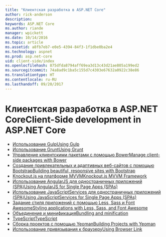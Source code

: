 ```yaml
---
title: "Клиентская разработка в ASP.NET Core"
author: rick-anderson
description: 
keywords: ASP.NET Core
ms.author: riande
manager: wpickett
ms.date: 10/14/2016
ms.topic: article
ms.assetid: a8fb7eb7-e0e5-4394-84f3-1f1dbe0ba2e4
ms.technology: aspnet
ms.prod: asp.net-core
uid: client-side/index
ms.openlocfilehash: 875dfda8794aff69ea3d13c43d21ae805a199ed2
ms.sourcegitcommit: 74a8ad9c1ba5c155d7c4303e67632a0922c38e86
ms.translationtype: HT
ms.contentlocale: ru-RU
ms.lasthandoff: 09/20/2017
---
```

# <a name="client-side-development-in-aspnet-core"></a><span data-ttu-id="237b6-103">Клиентская разработка в ASP.NET Core</span><span class="sxs-lookup"><span data-stu-id="237b6-103">Client-Side development in ASP.NET Core</span></span>

- [<span data-ttu-id="237b6-104">Использование Gulp</span><span class="sxs-lookup"><span data-stu-id="237b6-104">Using Gulp</span></span>](using-gulp.md)
- [<span data-ttu-id="237b6-105">Использование Grunt</span><span class="sxs-lookup"><span data-stu-id="237b6-105">Using Grunt</span></span>](using-grunt.md)
- [<span data-ttu-id="237b6-106">Управление клиентскими пакетами с помощью Bower</span><span class="sxs-lookup"><span data-stu-id="237b6-106">Manage client-side packages with Bower</span></span>](bower.md)
- [<span data-ttu-id="237b6-107">Создание привлекательных и адаптивных веб-сайтов с помощью Bootstrap</span><span class="sxs-lookup"><span data-stu-id="237b6-107">Building beautiful, responsive sites with Bootstrap</span></span>](bootstrap.md)
- [<span data-ttu-id="237b6-108">Knockout.js на платформе MVVM</span><span class="sxs-lookup"><span data-stu-id="237b6-108">Knockout.js MVVM Framework</span></span>](knockout.md)
- [<span data-ttu-id="237b6-109">Использование AngularJS для одностраничных приложений (SPA)</span><span class="sxs-lookup"><span data-stu-id="237b6-109">Using AngularJS for Single Page Apps (SPAs)</span></span>](angular.md)
- [<span data-ttu-id="237b6-110">Использование JavaScriptServices для одностраничных приложений (SPA)</span><span class="sxs-lookup"><span data-stu-id="237b6-110">Using JavaScriptServices for Single Page Apps (SPAs)</span></span>](spa-services.md)
- [<span data-ttu-id="237b6-111">Задание стиля приложений с помощью Less, Sass и Font Awesome</span><span class="sxs-lookup"><span data-stu-id="237b6-111">Styling applications with Less, Sass, and Font Awesome</span></span>](less-sass-fa.md)
- [<span data-ttu-id="237b6-112">Объединение и минификация</span><span class="sxs-lookup"><span data-stu-id="237b6-112">Bundling and minification</span></span>](bundling-and-minification.md)
- [<span data-ttu-id="237b6-113">TypeScript</span><span class="sxs-lookup"><span data-stu-id="237b6-113">TypeScript</span></span>](https://www.typescriptlang.org/docs/handbook/asp-net-core.html)
- [<span data-ttu-id="237b6-114">Сборка проектов с помощью Yeoman</span><span class="sxs-lookup"><span data-stu-id="237b6-114">Building Projects with Yeoman</span></span>](yeoman.md)
- [<span data-ttu-id="237b6-115">Использование привязывания к браузеру</span><span class="sxs-lookup"><span data-stu-id="237b6-115">Using Browser Link</span></span>](using-browserlink.md)
